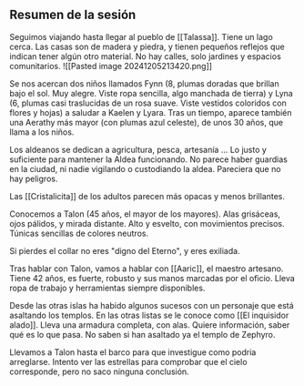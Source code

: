 
## Resumen de la sesión
Seguimos viajando hasta llegar al pueblo de [[Talassa]]. Tiene un lago cerca. Las casas son de madera y piedra, y tienen pequeños reflejos que indican tener algún otro material. No hay calles, solo jardines y espacios comunitarios. 
![[Pasted image 20241205213420.png]]

Se nos acercan dos niños llamados Fynn (8, plumas doradas que brillan bajo el sol. Muy alegre. Viste ropa sencilla, algo manchada de tierra) y Lyna (6, plumas casi traslucidas de un rosa suave. Viste vestidos coloridos con flores y hojas) a saludar a Kaelen y Lyara. Tras un tiempo, aparece también una Aerathy más mayor (con plumas azul celeste), de unos 30 años, que llama a los niños.

Los aldeanos se dedican a agricultura, pesca, artesanía ... Lo justo y suficiente para mantener la Aldea funcionando. No parece haber guardias en la ciudad, ni nadie vigilando o custodiando la aldea. Pareciera que no hay peligros.

Las [[Cristalicita]] de los adultos parecen más opacas y menos brillantes.

Conocemos a Talon (45 años, el mayor de los mayores). Alas grisáceas, ojos pálidos, y mirada distante. Alto y esvelto, con movimientos precisos. Túnicas sencillas de colores neutros.

Si pierdes el collar no eres "digno del Eterno", y eres exiliada. 

Tras hablar con Talon, vamos a hablar con [[Aaric]], el maestro artesano. Tiene 42 años, es fuerte, robusto y sus manos marcadas por el oficio. Lleva ropa de trabajo y herramientas siempre disponibles. 

Desde las otras islas ha habido algunos sucesos con un personaje que está asaltando los templos. En las otras listas se le conoce como [[El inquisidor alado]]. Lleva una armadura completa, con alas. 
Quiere información, saber qué es lo que pasa. No saben si han asaltado ya el templo de Zephyro. 

Llevamos a Talon hasta el barco para que investigue como podria arreglarse. Intento ver las estrellas para comprobar que el cielo corresponde, pero no saco ninguna conclusión. 



